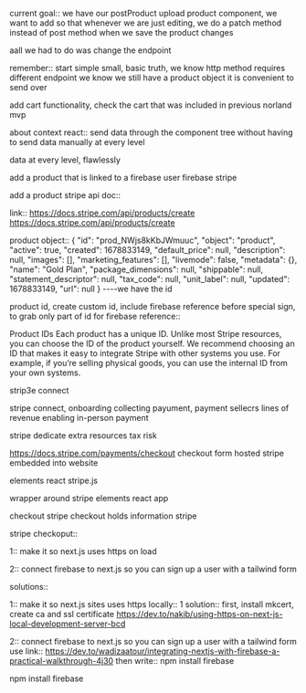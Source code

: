 current goal::
we have our postProduct upload product component, we want to add so that whenever we are just editing, we do a patch method instead of post method when we save the product changes


aall we had to do was change the endpoint 


remember:: start simple small, basic truth, we know http method requires different endpoint
we know we still have a product object it is convenient to send over






























add cart functionality, check the cart that was included in previous norland mvp










about context react:: send data through the component tree without having to send data manually at every level

data at every level, flawlessly















add a product that is linked to a firebase user firebase stripe 


add a product stripe api doc::

link::
https://docs.stripe.com/api/products/create
https://docs.stripe.com/api/products/create




product object::
{
  "id": "prod_NWjs8kKbJWmuuc",
  "object": "product",
  "active": true,
  "created": 1678833149,
  "default_price": null,
  "description": null,
  "images": [],
  "marketing_features": [],
  "livemode": false,
  "metadata": {},
  "name": "Gold Plan",
  "package_dimensions": null,
  "shippable": null,
  "statement_descriptor": null,
  "tax_code": null,
  "unit_label": null,
  "updated": 1678833149,
  "url": null
}
----we have the id 


product id, create custom id, include firebase reference before special sign, to grab only part of id for firebase reference::

Product IDs
Each product has a unique ID. Unlike most Stripe resources, you can choose the ID of the product yourself. We recommend choosing an ID that makes it easy to integrate Stripe with other systems you use. For example, if you’re selling physical goods, you can use the internal ID from your own systems.

strip3e connect



stripe connect, onboarding collecting payument, payment sellecrs lines of revenue enabling in-person payment

stripe dedicate extra resources tax risk


https://docs.stripe.com/payments/checkout
checkout form hosted stripe embedded into website



elements react stripe.js 

wrapper around stripe elements react app

checkout stripe checkout holds information stripe 

stripe checkoput:: 




1:: make it so next.js uses https on load

2:: connect firebase to next.js so you can sign up a user with a tailwind form
























solutions::

1:: make it so next.js sites uses https locally::
1 solution:: first, install mkcert, create ca and ssl certificate
https://dev.to/nakib/using-https-on-next-js-local-development-server-bcd

2:: connect firebase to next.js so you can sign up a user with a tailwind form
use link:: 
https://dev.to/wadizaatour/integrating-nextjs-with-firebase-a-practical-walkthrough-4j30
then write:: npm install firebase





npm install firebase








